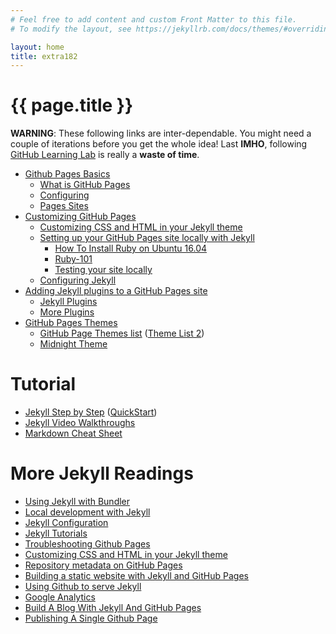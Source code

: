 ```yaml
---
# Feel free to add content and custom Front Matter to this file.
# To modify the layout, see https://jekyllrb.com/docs/themes/#overriding-theme-defaults

layout: home
title: extra182
---
```


[comment]: # (This is the most platform independent comment)

# {{ page.title }}

**WARNING**: These following links are inter-dependable.
You might need a couple of iterations before you get the whole idea!
Last **IMHO**, following [GitHub Learning Lab](https://lab.github.com/) is really a **waste of time**.

* [Github Pages Basics](https://help.github.com/categories/github-pages-basics/)
  * [What is GitHub Pages](https://help.github.com/articles/what-is-github-pages/)
  * [Configuring](https://help.github.com/articles/configuring-a-publishing-source-for-github-pages/)
  * [Pages Sites](https://help.github.com/articles/user-organization-and-project-pages/)
* [Customizing GitHub Pages](https://help.github.com/categories/customizing-github-pages/)
  * [Customizing CSS and HTML in your Jekyll
    theme](https://help.github.com/articles/customizing-css-and-html-in-your-jekyll-theme/)
  * [Setting up your GitHub Pages site locally with
    Jekyll](https://help.github.com/articles/setting-up-your-github-pages-site-locally-with-jekyll/)
    * [How To Install Ruby on Ubuntu 16.04](https://www.digitalocean.com/community/tutorials/how-to-install-ruby-and-set-up-a-local-programming-environment-on-ubuntu-16-04)
    * [Ruby-101](https://jekyllrb.com/docs/ruby-101/)
    * [Testing your site locally](http://kbroman.org/simple_site/pages/local_test.html)
  * [Configuring Jekyll](https://help.github.com/articles/configuring-jekyll/)
* [Adding Jekyll plugins to a GitHub Pages
  site](https://help.github.com/articles/adding-jekyll-plugins-to-a-github-pages-site/)
  * [Jekyll Plugins](https://help.github.com/articles/configuring-jekyll-plugins/)
  * [More Plugins](https://jekyllrb.com/docs/plugins/)
* [GitHub Pages Themes](https://github.community/t5/Support-Protips/Getting-started-with-GitHub-Pages-Part-2-Using-an-official/ba-p/2030)
  * [GitHub Page Themes list](https://github.com/pages-themes)
    ([Theme List 2](https://pages.github.com/themes/))
  * [Midnight Theme](https://github.com/pages-themes/midnight)

# Tutorial
* [Jekyll Step by Step](https://jekyllrb.com/docs/step-by-step/01-setup/)
  ([QuickStart](https://jekyllrb.com/docs/))
* [Jekyll Video Walkthroughs](https://jekyllrb.com/tutorials/video-walkthroughs/)
* [Markdown Cheat Sheet](http://nestacms.com/docs/creating-content/markdown-cheat-sheet)

# More Jekyll Readings
* [Using Jekyll with Bundler](https://jekyllrb.com/tutorials/using-jekyll-with-bundler/)
* [Local development with Jekyll](https://github.community/t5/Support-Protips/Getting-started-with-GitHub-Pages-Part-3-Local-development-with/ba-p/2292)
* [Jekyll Configuration](https://jekyllrb.com/docs/configuration/)
* [Jekyll Tutorials](https://lab.github.com/)
* [Troubleshooting Github Pages](https://help.github.com/articles/troubleshooting-github-pages-builds/)
* [Customizing CSS and HTML in your Jekyll theme](https://help.github.com/articles/customizing-css-and-html-in-your-jekyll-theme/)
* [Repository metadata on GitHub Pages](https://help.github.com/articles/repository-metadata-on-github-pages/)
* [Building a static website with Jekyll and GitHub Pages](https://programminghistorian.org/en/lessons/building-static-sites-with-jekyll-github-pages)
* [Using Github to serve Jekyll](https://www.sylvaindurand.org/using-github-to-serve-jekyll/)
* [Google Analytics](https://analytics.google.com/)
* [Build A Blog With Jekyll And GitHub Pages](https://www.smashingmagazine.com/2014/08/build-blog-jekyll-github-pages/)
* [Publishing A Single Github Page](https://github.community/t5/Support-Protips/Getting-started-with-GitHub-Pages-Part-1-Publishing-a-single/ba-p/237)
